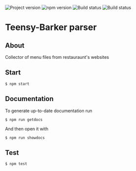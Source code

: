 ![Project version](https://img.shields.io/badge/version-0.4.10-blue.svg)
![npm version](https://img.shields.io/badge/npm-v6.7.0-brightgreen.svg)
![Build status](https://travis-ci.com/kushkamisha/Teensy-Barker.svg?token=eU2xeax7Tp5xNpzo1KrV&branch=master)
![Build status](https://ci.appveyor.com/api/projects/status/jil2vprufxxve9jn?svg=true)

# Teensy-Barker parser

## About
Collector of menu files from restauraunt's websites

## Start
```
$ npm start
```

## Documentation
To generate up-to-date documentation run
```
$ npm run getdocs
```

And then open it with
```
$ npm run showdocs
```

## Test
```
$ npm test
```